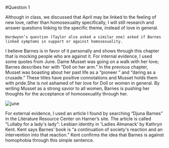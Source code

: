 #Question 1

Although in class, we discussed that April may be linked to the feeling of new love, rather than homosexuality specifically,
I will still research and answer questions linking to the specific theme, instead of love in general. 

    Hardwynn’s question (Taylor also asked a similar one) asked if Barnes 
    linked symptoms in support or against homosexuality. 
    
I believe Barnes is in favor of it personally and shows through this chapter that is mocking people who are against it. 
For internal evidence, I used some quotes from June. Dame Musset was going on a walk with her love; Barnes describes 
her with “Doll on her arm.” In the previous chapter, Musset was boasting about her past life as a “pioneer “ and 
“daring as a crusade.” These titles have positive connotations and Musset holds them with pride.She is not ashamed of 
her love for Doll or women in general. By writing Musset as a strong savior to all women, Barnes is pushing her thoughts 
for the acceptance of homosexuality through her. 

![june](https://lh3.googleusercontent.com/XDCUP8QEy4VT0F1lvSPyydV2bbm2fUiYR_R0hSbWR5UPayYNeZJ97SVUND_4QX6z9uU5efw=s0 "june")

   
  For external evidence, I used an article I found by searching “Djuna Barnes” in the Literature Resource Center 
on Harner’s site. The article is called "Lullaby for a lady's lady": Lesbian identity in 'Ladies Almanack’ by Kathryn Kent. 
Kent says Barnes’ book is “a continuation of society's reaction and an intervention into that reaction.” Kent confirms the
idea that Barnes is against homophobia through this simple sentence. 
	

